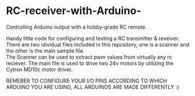 # RC-receiver-with-Arduino-
Controlling Arduino output with a hobby-grade RC remote.

Handy little code for configuring and testing a RC transmitter & reveiver.
There are two idividual files included in this repository, one is a scanner and the other is the main sample file.  
The Scanner can be used to extract pwm values from virtually any rc reciever.
The main file is used to drive two 24v motors by utilizing the Cytron MD10c motor driver. 

REMEBER TO CONFIGURE YOUR I/O PINS ACCORDING TO WHICH ARDUINO YOU ARE USING, ALL ARDUINOS ARE MADE DIFFERENTLY :)
